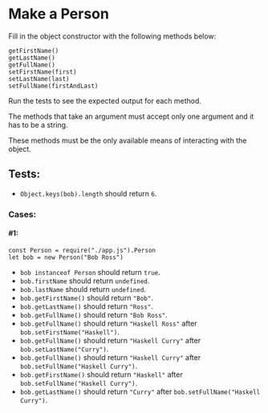 # Make a Person

Fill in the object constructor with the following methods below:

```
getFirstName()
getLastName()
getFullName()
setFirstName(first)
setLastName(last)
setFullName(firstAndLast)
```

Run the tests to see the expected output for each method.

The methods that take an argument must accept only one argument and it has to be a string.

These methods must be the only available means of interacting with the object.

## Tests:

-   `Object.keys(bob).length` should return `6`.

### Cases:

#### #1:

```
const Person = require("./app.js").Person
let bob = new Person("Bob Ross")
```

-   `bob instanceof Person` should return `true`.
-   `bob.firstName` should return `undefined`.
-   `bob.lastName` should return `undefined`.
-   `bob.getFirstName()` should return `"Bob"`.
-   `bob.getLastName()` should return `"Ross"`.
-   `bob.getFullName()` should return `"Bob Ross"`.
-   `bob.getFullName()` should return `"Haskell Ross"` after `bob.setFirstName("Haskell")`.
-   `bob.getFullName()` should return `"Haskell Curry"` after `bob.setLastName("Curry")`.
-   `bob.getFullName()` should return `"Haskell Curry"` after `bob.setFullName("Haskell Curry")`.
-   `bob.getFirstName()` should return `"Haskell"` after `bob.setFullName("Haskell Curry")`.
-   `bob.getLastName()` should return `"Curry"` after `bob.setFullName("Haskell Curry")`.
